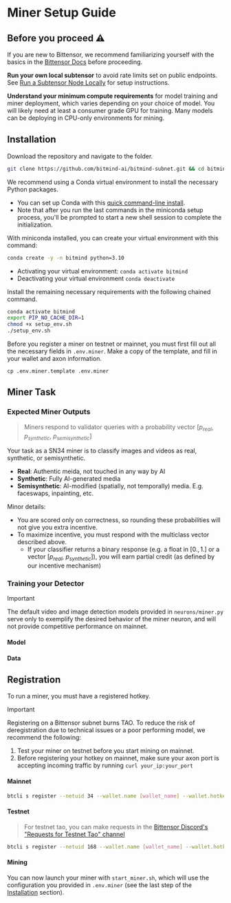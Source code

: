 # Miner Setup Guide

## Before you proceed ⚠️

If you are new to Bittensor, we recommend familiarizing yourself with the basics in the [Bittensor Docs](https://docs.bittensor.com/) before proceeding.

**Run your own local subtensor** to avoid rate limits set on public endpoints. See [Run a Subtensor Node Locally](https://github.com/opentensor/subtensor/blob/main/docs/running-subtensor-locally.md#compiling-your-own-binary) for setup instructions.

**Understand your minimum compute requirements** for model training and miner deployment, which varies depending on your choice of model. You will likely need at least a consumer grade GPU for training. Many models can be deploying in CPU-only environments for mining. 


## Installation

Download the repository and navigate to the folder.
```bash
git clone https://github.com/bitmind-ai/bitmind-subnet.git && cd bitmind-subnet
```

We recommend using a Conda virtual environment to install the necessary Python packages.
- You can set up Conda with this [quick command-line install](https://docs.anaconda.com/free/miniconda/#quick-command-line-install). 
- Note that after you run the last commands in the miniconda setup process, you'll be prompted to start a new shell session to complete the initialization. 

With miniconda installed, you can create your virtual environment with this command:

```bash
conda create -y -n bitmind python=3.10
```

- Activating your virtual environment: `conda activate bitmind`
- Deactivating your virtual environment `conda deactivate`

Install the remaining necessary requirements with the following chained command. 
```bash
conda activate bitmind
export PIP_NO_CACHE_DIR=1
chmod +x setup_env.sh 
./setup_env.sh
```

Before you register a miner on testnet or mainnet, you must first fill out all the necessary fields in `.env.miner`. Make a copy of the template, and fill in your wallet and axon information. 

```
cp .env.miner.template .env.miner
```


## Miner Task

### Expected Miner Outputs

> Miners respond to validator queries with a probability vector [$p_{real}$, $p_{synthetic}$, $p_{semisynthetic}$]

Your task as a SN34 miner is to classify images and videos as real, synthetic, or semisynthetic.
- **Real**: Authentic meida, not touched in any way by AI
- **Synthetic**: Fully AI-generated media
- **Semisynthetic**: AI-modified (spatially, not temporally) media. E.g. faceswaps, inpainting, etc.

Minor details:
- You are scored only on correctness, so rounding these probabilities will not give you extra incentive.
- To maximize incentive, you must respond with the multiclass vector described above. 
  - If your classifier returns a binary response (e.g. a float in $[0., 1.]$ or a vector [$p_{real}$, $p_{synthetic}$]), you will earn partial credit (as defined by our incentive mechanism)


### Training your Detector

> [!IMPORTANT]
> The default video and image detection models provided in `neurons/miner.py` serve only to exemplify the desired behavior of the miner neuron, and will not provide competitive performance on mainnet.

#### Model

#### Data


## Registration

To run a miner, you must have a registered hotkey. 

> [!IMPORTANT]
> Registering on a Bittensor subnet burns TAO. To reduce the risk of deregistration due to technical issues or a poor performing model, we recommend the following:
> 1. Test your miner on testnet before you start mining on mainnet.
> 2. Before registering your hotkey on mainnet, make sure your axon port is accepting incoming traffic by running `curl your_ip:your_port`


#### Mainnet

```bash
btcli s register --netuid 34 --wallet.name [wallet_name] --wallet.hotkey [wallet.hotkey] --subtensor.network finney
```

#### Testnet

> For testnet tao, you can make requests in the [Bittensor Discord's "Requests for Testnet Tao" channel](https://discord.com/channels/799672011265015819/1190048018184011867)


```bash
btcli s register --netuid 168 --wallet.name [wallet_name] --wallet.hotkey [wallet.hotkey] --subtensor.network test
```

#### Mining

You can now launch your miner with `start_miner.sh`, which will use the configuration you provided in `.env.miner` (see the last step of the [Installation](#installation) section). 
